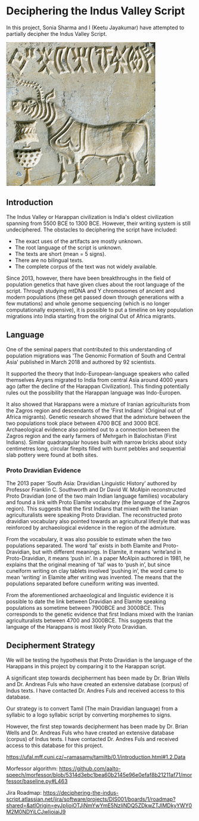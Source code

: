 # Deciphering the Indus Valley Script

In this project, Sonia Sharma and I (Keetu Jayakumar) have attempted to partially decipher the Indus Valley Script. 

<img src = "https://github.com/Kee2u/Deciphering_the_Indus_Valley_Script/blob/Keetu_Code/Pictures/Unicorn.jpg?raw=true" width = 400>

## Introduction
The Indus Valley or Harappan civilization is India's oldest civilization spanning from 5500 BCE to 1300 BCE. However, their writing system is still undeciphered. The obstacles to deciphering the script have included:
 - The exact uses of the artifacts are mostly unknown.
 - The root language of the script is unknown.
 - The texts are short (mean = 5 signs).
 - There are no bilingual texts.
 - The complete corpus of the text was not widely available.

Since 2013, however, there have been breakthroughs in the field of population genetics that have given clues about the root language of the script. Through studying mtDNA and Y chromosomes of ancient and modern populations (these get passed down through generations with a few mutations) and whole genome sequencing (which is no longer computationally expensive), it is possible to put a timeline on key population migrations into India starting from the original Out of Africa migrants. 

## Language
One of the seminal papers that contributed to this understanding of population migrations was 'The Genomic Formation of South and Central Asia' published in March 2018 and authored by 92 scientists. 

It supported the theory that Indo-European-language speakers who called themselves Aryans migrated to India from central Asia around 4000 years ago (after the decline of the Harappan Civilization). This finding potentially rules out the possibility that the Harappan language was Indo-Europen.

It also showed that Harappans were a mixture of Iranian agriculturists from the Zagros region and descendants of the 'First Indians' (Original out of Africa migrants). Genetic research showed that the admixture between the two populations took place between 4700 BCE and 3000 BCE. Archaeological evidence also pointed out to a connection between the Zagros region and the early farmers of Mehrgarh in Balochistan (First Indians). Similar quadrangular houses built with narrow bricks about sixty centimetres long, circular firepits filled with burnt pebbles and sequential slab pottery were found at both sites. 

### Proto Dravidian Evidence
The 2013 paper ‘South Asia: Dravidian Linguistic History’ authored by Professor Franklin C. Southworth and Dr David W. McAlpin reconstructed Proto Dravidian (one of the two main Indian language families) vocabulary and found a link with Proto Elamite vocabulary (the language of the Zagros region). This suggests that the first Indians that mixed with the Iranian agriculturalists were speaking Proto Dravidian. The reconstructed proto dravidian vocabulary also pointed towards an agricultural lifestyle that was reinforced by archaeological evidence in the region of the admixture. 

From the vocabulary, it was also possible to estimate when the two populations separated. The word ‘tal’ exists in both Elamite and Proto-Dravidian, but with different meanings. In Elamite, it means ‘write’and in Proto-Dravidian, it means ‘push in’. In a paper McAlpin authored in 1981, he explains that the original meaning of ‘tal’ was to ‘push in’, but since cuneiform writing on clay tablets involved ‘pushing in’, the word came to mean ‘writing’ in Elamite after writing was invented. The means that the populations separated before cuneiform writing was invented.

From the aforementioned archaeological and linguistic evidence it is possible to date the link between Dravidian and Elamite speaking populations as sometime between 7900BCE and 3000BCE. This corresponds to the genetic evidence that first Indians mixed with the Iranian agriculturalists between 4700 and 3000BCE. This suggests that the language of the Harappans is most likely Proto Dravidian.

## Decipherment Strategy
We will be testing the hypothesis that Proto Dravidian is the language of the Harappans in this project by comparing it to the Harappan script.

A significant step towards decipherment has been made by Dr. Brian Wells and Dr. Andreas Fuls who have created an extensive database (corpus) of Indus texts. I have contacted Dr. Andres Fuls and received access to this database.

Our strategy is to convert Tamil (The main Dravidian language) from a syllabic to a logo syllabic script by converting morphemes to signs.

However, the first step towards decipherment has been made by Dr. Brian Wells and Dr. Andreas Fuls who have created an extensive database (corpus) of Indus texts. I have contacted Dr. Andres Fuls and received access to this database for this project.



https://ufal.mff.cuni.cz/~ramasamy/tamiltb/0.1/introduction.html#1.2.Data

Morfessor algorithm:
https://github.com/aalto-speech/morfessor/blob/5314d3ebc1bea60b2145e96e0efaf8b21211af71/morfessor/baseline.py#L463

Jira Roadmap:
https://deciphering-the-indus-script.atlassian.net/jira/software/projects/DIS001/boards/1/roadmap?shared=&atlOrigin=eyJpIjoiOTJjNmYwYmE5NzliNDQ5ZDkwZTJlMDkyYWY0M2M0NDYiLCJwIjoiaiJ9 
